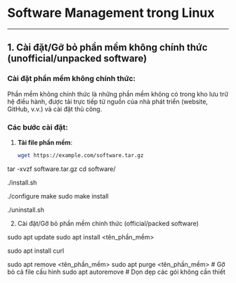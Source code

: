 ﻿# Software Management trong Linux

---

## 1. Cài đặt/Gỡ bỏ phần mềm không chính thức (unofficial/unpacked software)

### Cài đặt phần mềm không chính thức:
Phần mềm không chính thức là những phần mềm không có trong kho lưu trữ hệ điều hành, được tải trực tiếp từ nguồn của nhà phát triển (website, GitHub, v.v.) và cài đặt thủ công.

### Các bước cài đặt:
1. **Tải file phần mềm**: 
   ```bash
   wget https://example.com/software.tar.gz

tar -xvzf software.tar.gz
cd software/

./install.sh

./configure
make
sudo make install

./uninstall.sh

2. Cài đặt/Gỡ bỏ phần mềm chính thức (official/packed software)

sudo apt update
sudo apt install <tên_phần_mềm>

sudo apt install curl

sudo apt remove <tên_phần_mềm>
sudo apt purge <tên_phần_mềm>  # Gỡ bỏ cả file cấu hình
sudo apt autoremove            # Dọn dẹp các gói không cần thiết

